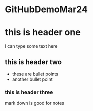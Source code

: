 # GitHubDemoMar24

# this is header one 
I can type some text here

## this is header two 
- these are bullet points 
- another bullet point 

### this is header three
mark down is good for notes